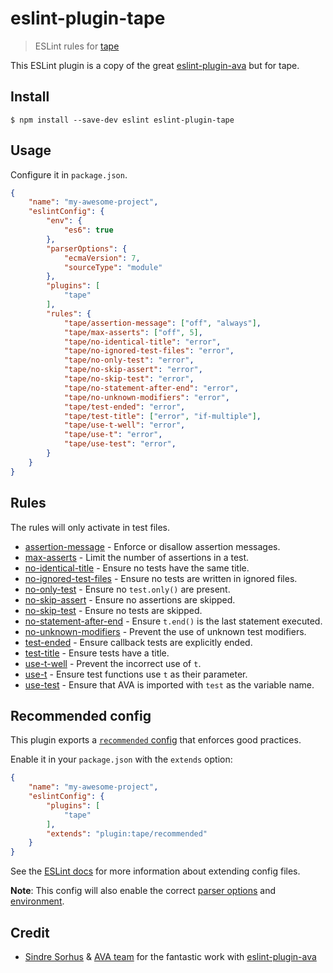 # eslint-plugin-tape

> ESLint rules for [tape](https://github.com/substack/tape)

This ESLint plugin is a copy of the great [eslint-plugin-ava](https://github.com/sindresorhus/eslint-plugin-ava) but for tape.

## Install

```
$ npm install --save-dev eslint eslint-plugin-tape
```


## Usage

Configure it in `package.json`.

```json
{
	"name": "my-awesome-project",
	"eslintConfig": {
		"env": {
			"es6": true
		},
		"parserOptions": {
			"ecmaVersion": 7,
			"sourceType": "module"
		},
		"plugins": [
			"tape"
		],
		"rules": {
			"tape/assertion-message": ["off", "always"],
			"tape/max-asserts": ["off", 5],
			"tape/no-identical-title": "error",
			"tape/no-ignored-test-files": "error",
			"tape/no-only-test": "error",
			"tape/no-skip-assert": "error",
			"tape/no-skip-test": "error",
			"tape/no-statement-after-end": "error",
			"tape/no-unknown-modifiers": "error",
			"tape/test-ended": "error",
			"tape/test-title": ["error", "if-multiple"],
			"tape/use-t-well": "error",
			"tape/use-t": "error",
			"tape/use-test": "error",
		}
	}
}
```


## Rules

The rules will only activate in test files.

- [assertion-message](docs/rules/assertion-message.md) - Enforce or disallow assertion messages.
- [max-asserts](docs/rules/max-asserts.md) - Limit the number of assertions in a test.
- [no-identical-title](docs/rules/no-identical-title.md) - Ensure no tests have the same title.
- [no-ignored-test-files](docs/rules/no-ignored-test-files.md) - Ensure no tests are written in ignored files.
- [no-only-test](docs/rules/no-only-test.md) - Ensure no `test.only()` are present.
- [no-skip-assert](docs/rules/no-skip-assert.md) - Ensure no assertions are skipped.
- [no-skip-test](docs/rules/no-skip-test.md) - Ensure no tests are skipped.
- [no-statement-after-end](docs/rules/no-statement-after-end.md) - Ensure `t.end()` is the last statement executed.
- [no-unknown-modifiers](docs/rules/no-unknown-modifiers.md) - Prevent the use of unknown test modifiers.
- [test-ended](docs/rules/test-ended.md) - Ensure callback tests are explicitly ended.
- [test-title](docs/rules/test-title.md) - Ensure tests have a title.
- [use-t-well](docs/rules/use-t-well.md) - Prevent the incorrect use of `t`.
- [use-t](docs/rules/use-t.md) - Ensure test functions use `t` as their parameter.
- [use-test](docs/rules/use-test.md) - Ensure that AVA is imported with `test` as the variable name.


## Recommended config

This plugin exports a [`recommended` config](index.js) that enforces good practices.

Enable it in your `package.json` with the `extends` option:

```json
{
	"name": "my-awesome-project",
	"eslintConfig": {
		"plugins": [
			"tape"
		],
		"extends": "plugin:tape/recommended"
	}
}
```

See the [ESLint docs](http://eslint.org/docs/user-guide/configuring#extending-configuration-files) for more information about extending config files.

**Note**: This config will also enable the correct [parser options](http://eslint.org/docs/user-guide/configuring#specifying-parser-options) and [environment](http://eslint.org/docs/user-guide/configuring#specifying-environments).


## Credit

- [Sindre Sorhus](https://sindresorhus.com) & [AVA team](https://github.com/sindresorhus/ava#team) for the fantastic work with [eslint-plugin-ava](https://github.com/sindresorhus/eslint-plugin-ava)

